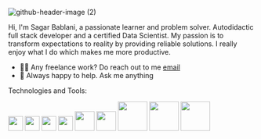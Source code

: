 ![github-header-image (2)](https://user-images.githubusercontent.com/111389718/184991442-a2471ca3-783b-401e-a04c-725e8aa02759.png)

Hi, I'm Sagar Bablani, a passionate learner and problem solver. Autodidactic full stack developer and a certified Data Scientist.
My passion is to transform expectations to reality by providing reliable solutions. I really enjoy what I do which makes me more productive.

<ul>
  <li>💁🏻 Any freelance work? Do reach out to me <a href="mailTo:sagar.bablani.16@gmail.com">email</a></li>
  <li>💬 Always happy to help. Ask me anything</li>
</ul>


Technologies and Tools:
<p align="left">
<img style="width: 30px;" src="https://cdn.iconscout.com/icon/free/png-256/javascript-2752148-2284965.png">
<img style="width: 30px;" src="https://w7.pngwing.com/pngs/18/497/png-transparent-black-and-blue-atom-icon-screenshot-react-javascript-responsive-web-design-github-angularjs-github-logo-electric-blue-signage.png">
<img style="width: 30px;" src="https://icon-library.com/images/node-js-icon/node-js-icon-8.jpg">
<img style="width: 30px;" src="https://cdn4.iconfinder.com/data/icons/logos-and-brands/512/21_Angular_logo_logos-512.png">
<img style="width: 40px;" src="https://png.pngitem.com/pimgs/s/346-3460443_machine-learning-course-near-me-machine-learning-logo.png">
<img style="width: 40px;" src="https://analyticstraininghub.com/wp-content/uploads/2020/10/icon-tableau.png">
<img width="60px" src="https://user-images.githubusercontent.com/111389718/184988690-3d309601-6116-43c0-aa2d-25d766bbdac2.png">
<img width="60px" src="https://user-images.githubusercontent.com/111389718/184989432-3f3eca87-8c9d-4e15-96e6-9a07a9d7533f.png">
<img width="60px" src="https://www.seekpng.com/png/detail/258-2582319_php-development-services-logo-php-icon-png.png">
</p>
<!---
MrOcean16/MrOcean16 is a ✨ special ✨ repository because its `README.md` (this file) appears on your GitHub profile.
You can click the Preview link to take a look at your changes.
--->




